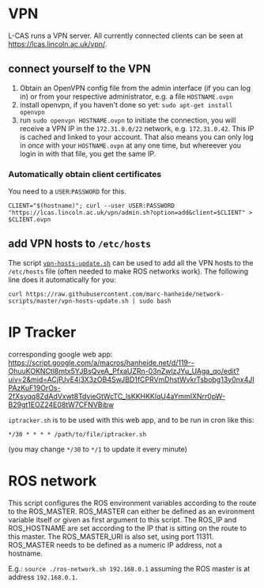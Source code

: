 # VPN

L-CAS runs a VPN server. All currently connected clients can be seen at https://lcas.lincoln.ac.uk/vpn/. 


## connect yourself to the VPN

1. Obtain an OpenVPN config file from the admin interface (if you can log in) or from your respective administrator, e.g. a file `HOSTNAME.ovpn`
1. install openvpn, if you haven't done so yet: `sudo apt-get install openvpn`
1. run `sudo openvpn HOSTNAME.ovpn` to initiate the connection, you will receive a VPN IP in the `172.31.0.0/22` network, e.g. `172.31.0.42`. This IP is cached and linked to your account. That also means you can only log in _once_ with your `HOSTNAME.ovpn` at any one time, but whereever you login in with that file, you get the same IP.

### Automatically obtain client certificates

You need to a `USER`:`PASSWORD` for this.

```
CLIENT="$(hostname)"; curl --user USER:PASSWORD "https://lcas.lincoln.ac.uk/vpn/admin.sh?option=add&client=$CLIENT" > $CLIENT.ovpn
```

## add VPN hosts to `/etc/hosts`

The script [`vpn-hosts-update.sh`](https://raw.githubusercontent.com/marc-hanheide/network-scripts/master/vpn-hosts-update.sh) can be used to add all the VPN hosts to the `/etc/hosts` file (often needed to make ROS networks work). The following line does it automatically for you:

```
curl https://raw.githubusercontent.com/marc-hanheide/network-scripts/master/vpn-hosts-update.sh | sudo bash
```


# IP Tracker

corresponding google web app: https://script.google.com/a/macros/hanheide.net/d/119--OhuuKOKNCtl8mtx5YJBsQveA_PfxaUZRn-03nZwlzJYu_UAga_qo/edit?uiv=2&mid=ACjPJvE4i3X3zOB4SwJBD1fCPRVmDhstWvkrTsbobg13y0nx4JIPAzKuF19OrOs-2fXsyqq8ZdAdVxwt8TdyieGtWcTC_lsKKHKKlqU4aYmmIXNrr0pW-B29gt1EOZ24E08tW7CFNVBibw

`iptracker.sh` is to be used with this web app, and to be run in cron like this:

```
*/30 * * * * /path/to/file/iptracker.sh
```

(you may change `*/30` to `*/1` to update it every minute)

# ROS network

This script configures the ROS environment variables according to the route
to the ROS_MASTER. ROS_MASTER can either be defined as an evironment variable
itself or given as first argument to this script. The ROS_IP and ROS_HOSTNAME
are set according to the IP that is sitting on the route to this master. 
The ROS_MASTER_URI is also set, using port 11311. ROS_MASTER needs to be defined
as a numeric IP address, not a hostname.

E.g.: `source ./ros-network.sh 192.168.0.1` assuming the ROS master is at address `192.168.0.1`.


